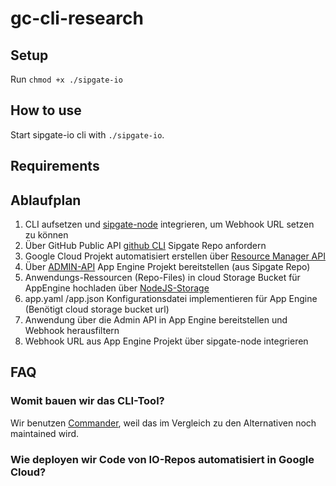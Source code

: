 # gc-cli-research

## Setup

Run `chmod +x ./sipgate-io`

## How to use

Start sipgate-io cli with `./sipgate-io`.

## Requirements

## Ablaufplan

1. CLI aufsetzen und [sipgate-node](https://github.com/sipgate-io/sipgateio-node) integrieren, um Webhook URL setzen zu können
2. Über GitHub Public API [github CLI](https://cli.github.com/manual/gh) Sipgate Repo anfordern
3. Google Cloud Projekt automatisiert erstellen über [Resource Manager API](https://cloud.google.com/nodejs/docs/reference/resource-manager/latest)
4. Über [ADMIN-API](https://cloud.google.com/appengine/docs/admin-api/creating-an-application?hl=de#console) App Engine Projekt bereitstellen (aus Sipgate Repo)
5. Anwendungs-Ressourcen (Repo-Files) in cloud Storage Bucket für AppEngine hochladen über [NodeJS-Storage](https://github.com/googleapis/nodejs-storage)
6. app.yaml /app.json Konfigurationsdatei implementieren für App Engine (Benötigt cloud storage bucket url)
7. Anwendung über die Admin API in App Engine bereitstellen und Webhook herausfiltern
8. Webhook URL aus App Engine Projekt über sipgate-node integrieren

## FAQ

### Womit bauen wir das CLI-Tool?

Wir benutzen [Commander](https://github.com/tj/commander.js#quick-start), weil das im Vergleich zu den Alternativen noch maintained wird.

### Wie deployen wir Code von IO-Repos automatisiert in Google Cloud?
